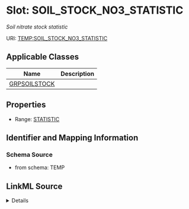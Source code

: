 # Slot: SOIL_STOCK_NO3_STATISTIC
_Soil nitrate stock statistic_


URI: [TEMP:SOIL_STOCK_NO3_STATISTIC](https://example.org/TEMP/SOIL_STOCK_NO3_STATISTIC)



<!-- no inheritance hierarchy -->




## Applicable Classes

| Name | Description |
| --- | --- |
[GRPSOILSTOCK](GRPSOILSTOCK.md) | 






## Properties

* Range: [STATISTIC](STATISTIC.md)







## Identifier and Mapping Information







### Schema Source


* from schema: TEMP




## LinkML Source

<details>
```yaml
name: SOIL_STOCK_NO3_STATISTIC
description: Soil nitrate stock statistic
from_schema: TEMP
rank: 1000
alias: SOIL_STOCK_NO3_STATISTIC
domain_of:
- GRP_SOIL_STOCK
range: STATISTIC

```
</details>